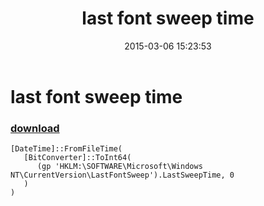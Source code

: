 ﻿---
pid:            5772
poster:         greg zakharov
title:          last font sweep time
date:           2015-03-06 15:23:53
format:         posh
parent:         0
parent:         0

---

# last font sweep time

### [download](5772.ps1)



```posh
[DateTime]::FromFileTime(
   [BitConverter]::ToInt64(
      (gp 'HKLM:\SOFTWARE\Microsoft\Windows NT\CurrentVersion\LastFontSweep').LastSweepTime, 0
   )
)
```
